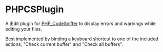 PHPCSPlugin
===========

A jEdit plugin for [PHP_CodeSniffer][1] to display errors and warnings while editing your files.

Best implemented by binding a keyboard shortcut to one of the included
actions; "Check current buffer" and "Check all buffers".

[1]: http://pear.php.net/package/PHP_CodeSniffer